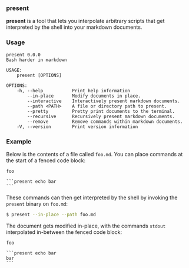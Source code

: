 ### present

**present** is a tool that lets you interpolate arbitrary scripts that get
interpreted by the shell into your markdown documents.

### Usage

```present cargo run -- --help
present 0.0.0
Bash harder in markdown

USAGE:
    present [OPTIONS]

OPTIONS:
    -h, --help           Print help information
        --in-place       Modify documents in place.
        --interactive    Interactively present markdown documents.
        --path <PATH>    A file or directory path to present.
        --pretty         Pretty print documents to the terminal.
        --recursive      Recursively present markdown documents.
        --remove         Remove commands within markdown documents.
    -V, --version        Print version information
```

### Example

Below is the contents of a file called `foo.md`. You can place commands at the
start of a fenced code block:

````
foo

```present echo bar
```
````

These commands can then get interpreted by the shell by invoking the `present`
binary on `foo.md`:

```bash
$ present --in-place --path foo.md
```

The document gets modified in-place, with the commands `stdout` interpolated
in-between the fenced code block:

````
foo

```present echo bar
bar
```
````
